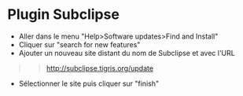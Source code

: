 # Plugin Subclipse #

  * Aller dans le menu "Help>Software updates>Find and Install"
  * Cliquer sur "search for new features"
  * Ajouter un nouveau site distant du nom de Subclipse et avec l'URL
> > http://subclipse.tigris.org/update
  * Sélectionner le site puis cliquer sur "finish"